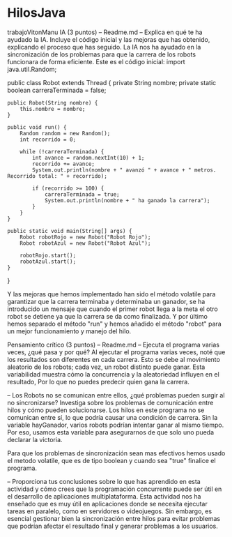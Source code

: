 # HilosJava
trabajoVitonManu
IA (3 puntos) – Readme.md
– Explica en qué te ha ayudado la IA. Incluye el código inicial y las mejoras que has obtenido, explicando el proceso que has seguido.
La IA nos ha ayudado en la sincronización de los problemas para que la carrera de los robots funcionara de forma eficiente.
Este es el código inicial:
import java.util.Random;

public class Robot extends Thread {
    private String nombre;
    private static boolean carreraTerminada = false;

    public Robot(String nombre) {
        this.nombre = nombre;
    }

    public void run() {
        Random random = new Random();
        int recorrido = 0;
        
        while (!carreraTerminada) {
            int avance = random.nextInt(10) + 1;
            recorrido += avance;
            System.out.println(nombre + " avanzó " + avance + " metros. Recorrido total: " + recorrido);
            
            if (recorrido >= 100) {
                carreraTerminada = true;
                System.out.println(nombre + " ha ganado la carrera");
            }
        }
    }

    public static void main(String[] args) {
        Robot robotRojo = new Robot("Robot Rojo");
        Robot robotAzul = new Robot("Robot Azul");

        robotRojo.start();
        robotAzul.start();
    }
}

 Y las mejoras que hemos implementado han sido el método volatile para garantizar que la carrera terminaba y determinaba un ganador, se ha introducido un mensaje que cuando el primer robot llega a la meta el otro robot se detiene ya que la carrera se da como finalizada. Y por último hemos separado el método "run" y hemos añadido el método "robot" para un mejor funcionamiento y manejo del hilo.


Pensamiento crítico (3 puntos) – Readme.md
– Ejecuta el programa varias veces, ¿qué pasa y por qué?
Al ejecutar el programa varias veces, noté que los resultados son diferentes en cada carrera. Esto se debe al movimiento aleatorio de los robots; cada vez, un robot distinto puede ganar. Esta variabilidad muestra cómo la concurrencia y la aleatoriedad influyen en el resultado, Por lo que no puedes predecir quien gana la carrera.

– Los Robots no se comunican entre ellos, ¿qué problemas pueden surgir al no sincronizarse? Investiga sobre los problemas de comunicación entre hilos y cómo pueden solucionarse.
Los hilos en este programa no se comunican entre sí, lo que podría causar una condición de carrera. Sin la variable hayGanador, varios robots podrían intentar ganar al mismo tiempo. Por eso, usamos esta variable para asegurarnos de que solo uno pueda declarar la victoria.

Para que los problemas de sincronización sean mas efectivos hemos usado el metodo volatile, que es de tipo boolean y cuando sea "true" finalice el programa.

– Proporciona tus conclusiones sobre lo que has aprendido en esta actividad y cómo crees que la programación concurrente puede ser útil en el desarrollo de aplicaciones multiplataforma.
Esta actividad nos ha enseñado que es muy útil en aplicaciones donde se necesita ejecutar tareas en paralelo, como en servidores o videojuegos. Sin embargo, es esencial gestionar bien la sincronización entre hilos para evitar problemas que podrían afectar el resultado final y generar problemas a los usuarios.

